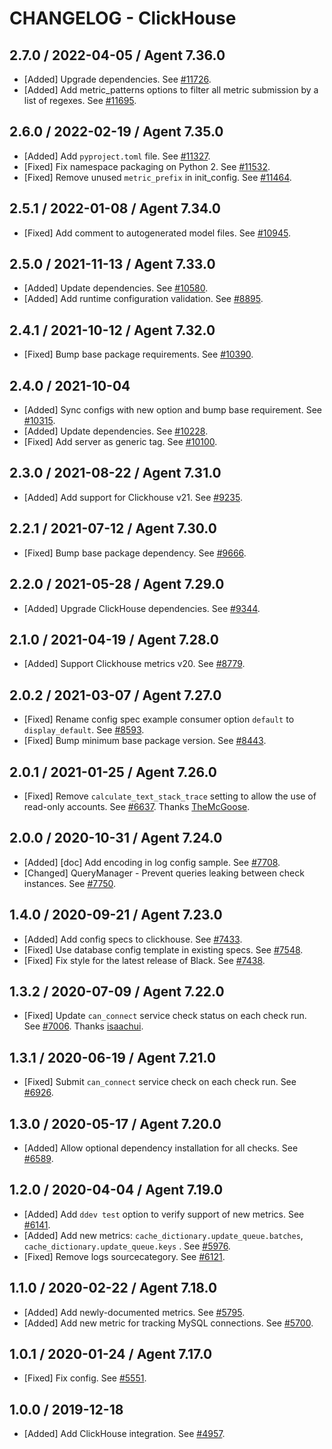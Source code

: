 # CHANGELOG - ClickHouse

## 2.7.0 / 2022-04-05 / Agent 7.36.0

* [Added] Upgrade dependencies. See [#11726](https://github.com/DataDog/integrations-core/pull/11726).
* [Added] Add metric_patterns options to filter all metric submission by a list of regexes. See [#11695](https://github.com/DataDog/integrations-core/pull/11695).

## 2.6.0 / 2022-02-19 / Agent 7.35.0

* [Added] Add `pyproject.toml` file. See [#11327](https://github.com/DataDog/integrations-core/pull/11327).
* [Fixed] Fix namespace packaging on Python 2. See [#11532](https://github.com/DataDog/integrations-core/pull/11532).
* [Fixed] Remove unused `metric_prefix` in init_config. See [#11464](https://github.com/DataDog/integrations-core/pull/11464).

## 2.5.1 / 2022-01-08 / Agent 7.34.0

* [Fixed] Add comment to autogenerated model files. See [#10945](https://github.com/DataDog/integrations-core/pull/10945).

## 2.5.0 / 2021-11-13 / Agent 7.33.0

* [Added] Update dependencies. See [#10580](https://github.com/DataDog/integrations-core/pull/10580).
* [Added] Add runtime configuration validation. See [#8895](https://github.com/DataDog/integrations-core/pull/8895).

## 2.4.1 / 2021-10-12 / Agent 7.32.0

* [Fixed] Bump base package requirements. See [#10390](https://github.com/DataDog/integrations-core/pull/10390).

## 2.4.0 / 2021-10-04

* [Added] Sync configs with new option and bump base requirement. See [#10315](https://github.com/DataDog/integrations-core/pull/10315).
* [Added] Update dependencies. See [#10228](https://github.com/DataDog/integrations-core/pull/10228).
* [Fixed] Add server as generic tag. See [#10100](https://github.com/DataDog/integrations-core/pull/10100).

## 2.3.0 / 2021-08-22 / Agent 7.31.0

* [Added] Add support for Clickhouse v21. See [#9235](https://github.com/DataDog/integrations-core/pull/9235).

## 2.2.1 / 2021-07-12 / Agent 7.30.0

* [Fixed] Bump base package dependency. See [#9666](https://github.com/DataDog/integrations-core/pull/9666).

## 2.2.0 / 2021-05-28 / Agent 7.29.0

* [Added] Upgrade ClickHouse dependencies. See [#9344](https://github.com/DataDog/integrations-core/pull/9344).

## 2.1.0 / 2021-04-19 / Agent 7.28.0

* [Added] Support Clickhouse metrics v20. See [#8779](https://github.com/DataDog/integrations-core/pull/8779).

## 2.0.2 / 2021-03-07 / Agent 7.27.0

* [Fixed] Rename config spec example consumer option `default` to `display_default`. See [#8593](https://github.com/DataDog/integrations-core/pull/8593).
* [Fixed] Bump minimum base package version. See [#8443](https://github.com/DataDog/integrations-core/pull/8443).

## 2.0.1 / 2021-01-25 / Agent 7.26.0

* [Fixed] Remove `calculate_text_stack_trace` setting to allow the use of read-only accounts. See [#6637](https://github.com/DataDog/integrations-core/pull/6637). Thanks [TheMcGoose](https://github.com/TheMcGoose).

## 2.0.0 / 2020-10-31 / Agent 7.24.0

* [Added] [doc] Add encoding in log config sample. See [#7708](https://github.com/DataDog/integrations-core/pull/7708).
* [Changed] QueryManager - Prevent queries leaking between check instances. See [#7750](https://github.com/DataDog/integrations-core/pull/7750).

## 1.4.0 / 2020-09-21 / Agent 7.23.0

* [Added] Add config specs to clickhouse. See [#7433](https://github.com/DataDog/integrations-core/pull/7433).
* [Fixed] Use database config template in existing specs. See [#7548](https://github.com/DataDog/integrations-core/pull/7548).
* [Fixed] Fix style for the latest release of Black. See [#7438](https://github.com/DataDog/integrations-core/pull/7438).

## 1.3.2 / 2020-07-09 / Agent 7.22.0

* [Fixed] Update `can_connect` service check status on each check run. See [#7006](https://github.com/DataDog/integrations-core/pull/7006). Thanks [isaachui](https://github.com/isaachui).

## 1.3.1 / 2020-06-19 / Agent 7.21.0

* [Fixed] Submit `can_connect` service check on each check run. See [#6926](https://github.com/DataDog/integrations-core/pull/6926).

## 1.3.0 / 2020-05-17 / Agent 7.20.0

* [Added] Allow optional dependency installation for all checks. See [#6589](https://github.com/DataDog/integrations-core/pull/6589).

## 1.2.0 / 2020-04-04 / Agent 7.19.0

* [Added] Add `ddev test` option to verify support of new metrics. See [#6141](https://github.com/DataDog/integrations-core/pull/6141).
* [Added] Add new metrics: `cache_dictionary.update_queue.batches`, `cache_dictionary.update_queue.keys` . See [#5976](https://github.com/DataDog/integrations-core/pull/5976).
* [Fixed] Remove logs sourcecategory. See [#6121](https://github.com/DataDog/integrations-core/pull/6121).

## 1.1.0 / 2020-02-22 / Agent 7.18.0

* [Added] Add newly-documented metrics. See [#5795](https://github.com/DataDog/integrations-core/pull/5795).
* [Added] Add new metric for tracking MySQL connections. See [#5700](https://github.com/DataDog/integrations-core/pull/5700).

## 1.0.1 / 2020-01-24 / Agent 7.17.0

* [Fixed] Fix config. See [#5551](https://github.com/DataDog/integrations-core/pull/5551).

## 1.0.0 / 2019-12-18

* [Added] Add ClickHouse integration. See [#4957](https://github.com/DataDog/integrations-core/pull/4957).
